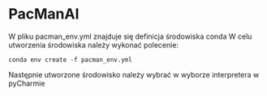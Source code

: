 # PacManAI
W pliku pacman_env.yml znajduje się definicja środowiska conda
W celu utworzenia środowiska należy wykonać polecenie:

    conda env create -f pacman_env.yml
Następnie utworzone środowisko należy wybrać w wyborze interpretera w pyCharmie

